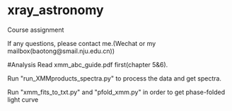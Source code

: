 # xray_astronomy
Course assignment
</p>
If any questions, please contact me.(Wechat or my mailbox(baotong@smail.nju.edu.cn))

#Analysis 
Read xmm_abc_guide.pdf first(chapter 5&6).

Run "run_XMMproducts_spectra.py" to process the data and get spectra.

Run "xmm_fits_to_txt.py" and "pfold_xmm.py" in order to get phase-folded light curve






